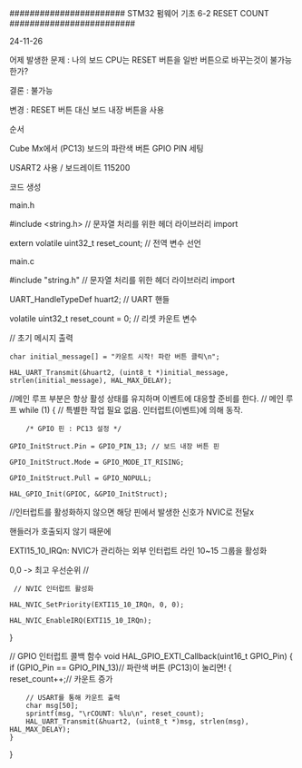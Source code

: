 ####################### STM32 펌웨어 기초 6-2 RESET COUNT #########################


24-11-26 


어제 발생한 문제 : 나의 보드 CPU는 RESET 버튼을 일반 버튼으로 바꾸는것이 불가능한가? 

결론 : 불가능 

변경 : RESET 버튼 대신 보드 내장 버튼을 사용 

순서

Cube Mx에서 (PC13) 보드의 파란색 버튼 GPIO PIN 세팅 

USART2 사용 / 보드레이트 115200 

코드 생성 

main.h 

#include <string.h> // 문자열 처리를 위한 헤더 라이브러리 import 

extern volatile uint32_t reset_count; // 전역 변수 선언

main.c

#include "string.h" // 문자열 처리를 위한 헤더 라이브러리 import

UART_HandleTypeDef huart2; // UART 핸들

volatile uint32_t reset_count = 0; // 리셋 카운트 변수

// 초기 메시지 출력

    char initial_message[] = "카운트 시작! 파란 버튼 클릭\n";
    
    HAL_UART_Transmit(&huart2, (uint8_t *)initial_message, strlen(initial_message), HAL_MAX_DELAY);

//메인 루프 부분은 항상 활성 상태를 유지하며 이벤트에 대응할 준비를 한다.
 // 메인 루프
    while (1)
    {
        // 특별한 작업 필요 없음. 인터럽트(이벤트)에 의해 동작.


        /* GPIO 핀 : PC13 설정 */
        
    GPIO_InitStruct.Pin = GPIO_PIN_13; // 보드 내장 버튼 핀
    
    GPIO_InitStruct.Mode = GPIO_MODE_IT_RISING;
    
    GPIO_InitStruct.Pull = GPIO_NOPULL;
    
    HAL_GPIO_Init(GPIOC, &GPIO_InitStruct);

//인터럽트를 활성화하지 않으면 해당 핀에서 발생한 신호가 NVIC로 전달x

핸들러가 호출되지 않기 때문에 

EXTI15_10_IRQn: NVIC가 관리하는 외부 인터럽트 라인 10~15 그룹을 활성화

0,0 -> 최고 우선순위 //

     // NVIC 인터럽트 활성화 
     
    HAL_NVIC_SetPriority(EXTI15_10_IRQn, 0, 0);
    
    HAL_NVIC_EnableIRQ(EXTI15_10_IRQn);
}


// GPIO 인터럽트 콜백 함수
void HAL_GPIO_EXTI_Callback(uint16_t GPIO_Pin)
{
    if (GPIO_Pin == GPIO_PIN_13)// 파란색 버튼 (PC13)이 눌리면! 
    {
        reset_count++;// 카운트 증가

        // USART를 통해 카운트 출력
        char msg[50];
        sprintf(msg, "\rCOUNT: %lu\n", reset_count);
        HAL_UART_Transmit(&huart2, (uint8_t *)msg, strlen(msg), HAL_MAX_DELAY);
    }
}

        

     

